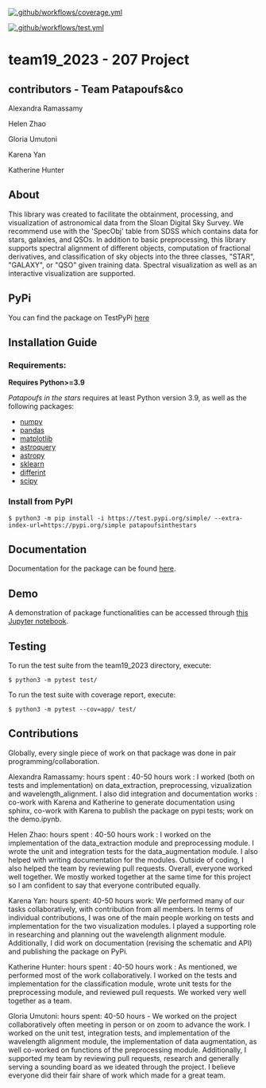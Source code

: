 [![.github/workflows/coverage.yml](https://code.harvard.edu/CS107/team19_2023/actions/workflows/coverage.yml/badge.svg)](https://code.harvard.edu/CS107/team19_2023/actions/workflows/coverage.yml)

[![.github/workflows/test.yml](https://code.harvard.edu/CS107/team19_2023/actions/workflows/test.yml/badge.svg)](https://code.harvard.edu/CS107/team19_2023/actions/workflows/test.yml)

# team19_2023 - 207 Project

## contributors - Team Patapoufs&co

Alexandra Ramassamy

Helen Zhao

Gloria Umutoni

Karena Yan

Katherine Hunter

## About

This library was created to facilitate the obtainment, processing, and
visualization of astronomical data from the Sloan Digital Sky Survey.  We recommend use with the 'SpecObj' table from SDSS which contains data for stars, galaxies, and QSOs. In addition to basic preprocessing,
this library supports spectral alignment of different objects, computation 
of fractional derivatives, and classification of sky objects into the three classes, "STAR", "GALAXY", or "QSO" given training data. 
Spectral visualization as well as an interactive visualization are 
supported. 

## PyPi

You can find the package on TestPyPi [here](https://test.pypi.org/project/patapoufsinthestars/)

## Installation Guide

### Requirements:

**Requires Python>=3.9**

*Patapoufs in the stars* requires at least Python version 3.9, as well as the following packages:
- [numpy](https://numpy.org/install/)
- [pandas](https://pandas.pydata.org/docs/getting_started/install.html)
- [matplotlib](https://matplotlib.org/stable/users/installing/index.html)
- [astroquery](https://astroquery.readthedocs.io/en/latest/)
- [astropy](https://docs.astropy.org/en/stable/install.html)
- [sklearn](https://scikit-learn.org/stable/install.html)
- [differint](https://pypi.org/project/differint/)
- [scipy](https://scipy.org/install/)

### Install from PyPI

`$ python3 -m pip install -i https://test.pypi.org/simple/ --extra-index-url=https://pypi.org/simple patapoufsinthestars`

## Documentation

Documentation for the package can be found [here](docs/_build/html/index.html).

## Demo

A demonstration of package functionalities can be accessed through [this Jupyter notebook](docs/demo.ipynb).

## Testing

To run the test suite from the team19_2023 directory, execute:

`$ python3 -m pytest test/` 

To run the test suite with coverage report, execute:

`$ python3 -m pytest --cov=app/ test/`

## Contributions

Globally, every single piece of work on that package was done in pair programming/collaboration.

Alexandra Ramassamy:
hours spent : 40-50 hours
work : I worked (both on tests and implementation) on data_extraction, preprocessing, vizualization and wavelength_alignment. I also did integration and documentation works : co-work with Karena and Katherine to generate documentation using sphinx, co-work with Karena to publish the package on pypi tests; work on the demo.ipynb.

Helen Zhao:
hours spent : 40-50 hours
work : I worked on the implementation of the data_extraction module and preprocessing module. I wrote the unit and integration tests for the data_augmentation module. I also helped with writing documentation for the modules. Outside of coding, I also helped the team by reviewing pull requests. Overall, everyone worked well together. We mostly worked together at the same time for this project so I am confident to say that everyone contributed equally. 

Karena Yan:
hours spent: 40-50 hours
work: We performed many of our tasks collaboratively, with contribution from all members. In terms of individual contributions, I was one of the main people working on tests and implementation for the two visualization modules. I played a supporting role in researching and planning out the wavelength alignment module. Additionally, I did work on documentation (revising the schematic and API) and publishing the package on PyPi.

Katherine Hunter:
hours spent : 40-50 hours
work : As mentioned, we performed most of the work collaboratively.  I worked on the tests and implementation for the classification module, wrote unit tests for the preprocessing module, and reviewed pull requests.  We worked very well together as a team. 

Gloria Umutoni: 
hours spent: 40-50 hours - We worked on the project collaboratively often meeting in person or on zoom to advance the work. I worked on the unit test, integration tests, and implementation of the wavelength alignment module, the implementation of data augmentation, as well co-worked on functions of the preprocessing module. Additionally, I supported my team by reviewing pull requests, research and generally serving a sounding board as we ideated through the project. I believe everyone did their fair share  of work which made for a great team.